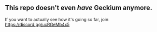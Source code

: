 ## This repo doesn't even *have* Geckium anymore.

If you want to actually see how it's going so far, join:
https://discord.gg/ucRGeMb4x5
